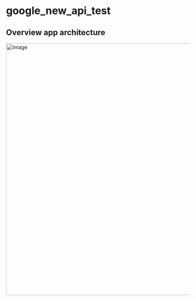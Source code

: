 # google_new_api_test

## Overview app architecture
<img width="688" alt="image" src="https://github.com/narate1973/google_news_api_flutter/assets/37734821/b8f35a8e-22c2-43cd-9271-667ee793d006">
